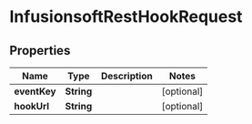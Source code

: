 
# InfusionsoftRestHookRequest

## Properties
Name | Type | Description | Notes
------------ | ------------- | ------------- | -------------
**eventKey** | **String** |  |  [optional]
**hookUrl** | **String** |  |  [optional]



